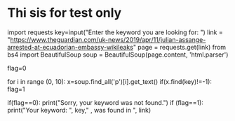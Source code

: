 # Thi sis for test only

import requests
key=input("Enter the keyword you are looking for: ") 
link = "https://www.theguardian.com/uk-news/2019/apr/11/julian-assange-arrested-at-ecuadorian-embassy-wikileaks"
page = requests.get(link)
from bs4 import BeautifulSoup
soup = BeautifulSoup(page.content, 'html.parser')

flag=0

for i in range (0, 10):
    x=soup.find_all('p')[i].get_text()
    if(x.find(key)!=-1):
        flag=1

if(flag==0):
    print("Sorry, your keyword was not found.")
if (flag==1):
    print("Your keyword: ", key," , was found in ", link)
